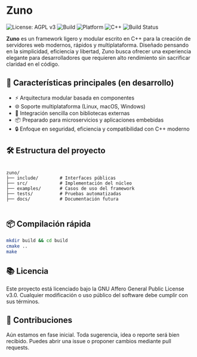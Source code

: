 # Zuno

![License: AGPL v3](https://img.shields.io/badge/License-AGPL%20v3-blue.svg)
![Build](https://img.shields.io/badge/build-passing-brightgreen)
![Platform](https://img.shields.io/badge/platform-linux%20%7C%20macOS%20%7C%20windows-lightgrey)
![C++](https://img.shields.io/badge/C%2B%2B-20-blue)
![Build Status](https://github.com/ZunoFramework/zuno/actions/workflows/build.yml/badge.svg)


**Zuno** es un framework ligero y modular escrito en C++ para la creación de servidores web modernos, rápidos y multiplataforma. Diseñado pensando en la simplicidad, eficiencia y libertad, Zuno busca ofrecer una experiencia elegante para desarrolladores que requieren alto rendimiento sin sacrificar claridad en el código.

## 🚀 Características principales (en desarrollo)

- ⚡ Arquitectura modular basada en componentes
- 🌐 Soporte multiplataforma (Linux, macOS, Windows)
- 🧩 Integración sencilla con bibliotecas externas
- 📦 Preparado para microservicios y aplicaciones embebidas
- 🔒 Enfoque en seguridad, eficiencia y compatibilidad con C++ moderno

## 🛠 Estructura del proyecto

<pre>
<code>
zuno/
├── include/        # Interfaces públicas
├── src/            # Implementación del núcleo
├── examples/       # Casos de uso del framework
├── tests/          # Pruebas automatizadas
├── docs/           # Documentación futura
</code>
</pre>

## 📦 Compilación rápida

```bash
mkdir build && cd build
cmake ..
make
```

## 📚 Licencia
Este proyecto está licenciado bajo la GNU Affero General Public License v3.0. Cualquier modificación o uso público del software debe cumplir con sus términos.

## 🤝 Contribuciones
Aún estamos en fase inicial. Toda sugerencia, idea o reporte será bien recibido. Puedes abrir una issue o proponer cambios mediante pull requests.